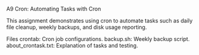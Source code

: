A9 Cron: Automating Tasks with Cron

This assignment demonstrates using cron to automate tasks such as daily file cleanup, weekly backups, and disk usage reporting.

Files
crontab: Cron job configurations.
backup.sh: Weekly backup script.
about_crontask.txt: Explanation of tasks and testing.

